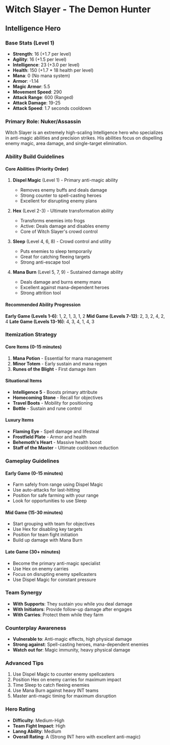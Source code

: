 # Witch Slayer - The Demon Hunter
## Intelligence Hero

### Base Stats (Level 1)
- **Strength**: 16 (+1.7 per level)
- **Agility**: 16 (+1.5 per level)
- **Intelligence**: 23 (+3.0 per level)
- **Health**: 150 (+1.7 * 18 health per level)
- **Mana**: 0 (No mana system)
- **Armor**: -1.14
- **Magic Armor**: 5.5
- **Movement Speed**: 290
- **Attack Range**: 600 (Ranged)
- **Attack Damage**: 19-25
- **Attack Speed**: 1.7 seconds cooldown

### Primary Role: Nuker/Assassin
Witch Slayer is an extremely high-scaling Intelligence hero who specializes in anti-magic abilities and precision strikes. His abilities focus on dispelling enemy magic, area damage, and single-target elimination.

### Ability Build Guidelines

#### Core Abilities (Priority Order)
1. **Dispel Magic** (Level 1) - Primary anti-magic ability
   - Removes enemy buffs and deals damage
   - Strong counter to spell-casting heroes
   - Excellent for disrupting enemy plans

2. **Hex** (Level 2-3) - Ultimate transformation ability
   - Transforms enemies into frogs
   - Active: Deals damage and disables enemy
   - Core of Witch Slayer's crowd control

3. **Sleep** (Level 4, 6, 8) - Crowd control and utility
   - Puts enemies to sleep temporarily
   - Great for catching fleeing targets
   - Strong anti-escape tool

4. **Mana Burn** (Level 5, 7, 9) - Sustained damage ability
   - Deals damage and burns enemy mana
   - Excellent against mana-dependent heroes
   - Strong attrition tool

#### Recommended Ability Progression
**Early Game (Levels 1-6)**: 1, 2, 1, 3, 1, 2
**Mid Game (Levels 7-12)**: 2, 3, 2, 4, 2, 4
**Late Game (Levels 13-16)**: 4, 3, 4, 1, 4, 3

### Itemization Strategy

#### Core Items (0-15 minutes)
1. **Mana Potion** - Essential for mana management
2. **Minor Totem** - Early sustain and mana regen
3. **Runes of the Blight** - First damage item

#### Situational Items
- **Intelligence 5** - Boosts primary attribute
- **Homecoming Stone** - Recall for objectives
- **Travel Boots** - Mobility for positioning
- **Bottle** - Sustain and rune control

#### Luxury Items
- **Flaming Eye** - Spell damage and lifesteal
- **Frostfield Plate** - Armor and health
- **Behemoth's Heart** - Massive health boost
- **Staff of the Master** - Ultimate cooldown reduction

### Gameplay Guidelines

#### Early Game (0-15 minutes)
- Farm safely from range using Dispel Magic
- Use auto-attacks for last-hitting
- Position for safe farming with your range
- Look for opportunities to use Sleep

#### Mid Game (15-30 minutes)
- Start grouping with team for objectives
- Use Hex for disabling key targets
- Position for team fight initiation
- Build up damage with Mana Burn

#### Late Game (30+ minutes)
- Become the primary anti-magic specialist
- Use Hex on enemy carries
- Focus on disrupting enemy spellcasters
- Use Dispel Magic for constant pressure

### Team Synergy
- **With Supports**: They sustain you while you deal damage
- **With Initiators**: Provide follow-up damage after engages
- **With Carries**: Protect them while they farm

### Counterplay Awareness
- **Vulnerable to**: Anti-magic effects, high physical damage
- **Strong against**: Spell-casting heroes, mana-dependent enemies
- **Watch out for**: Magic immunity, heavy physical damage

### Advanced Tips
1. Use Dispel Magic to counter enemy spellcasters
2. Position Hex on enemy carries for maximum impact
3. Time Sleep to catch fleeing enemies
4. Use Mana Burn against heavy INT teams
5. Master anti-magic timing for maximum disruption

### Hero Rating
- **Difficulty**: Medium-High
- **Team Fight Impact**: High
- **Lanng Ability**: Medium
- **Overall Rating**: A (Strong INT hero with excellent anti-magic)
